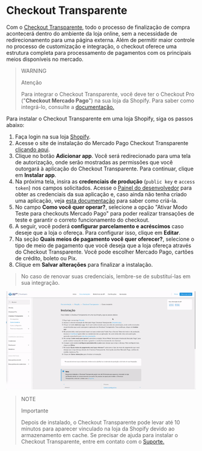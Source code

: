 # Checkout Transparente

Com o [Checkout Transparente](/developers/pt/docs/checkout-api/landing), todo o processo de finalização de compra acontecerá dentro do ambiente da loja online, sem a necessidade de redirecionamento para uma página externa. Além de permitir maior controle no processo de customização e integração, o checkout oferece uma estrutura completa para processamento de pagamentos com os principais meios disponíveis no mercado. 

> WARNING
>
> Atenção
>
> Para integrar o Checkout Transparente, você deve ter o Checkout Pro ("**Checkout Mercado Pago**") na sua loja da Shopify. Para saber como integrá-lo, consulte a [documentação.](/developers/pt/docs/shopify/integration-configuration/checkout-pro)

Para instalar o Checkout Transparente em uma loja Shopify, siga os passos abaixo:

1. Faça login na sua loja [Shopify](https://accounts.shopify.com/store-login).
2. Acesse o site de instalação do Mercado Pago Checkout Transparente [clicando aqui](https://apps.shopify.com/checkout-transparente-mp).
3. Clique no botão **Adicionar app**. Você será redirecionado para uma tela de autorização, onde serão mostradas as permissões que você outorgará à aplicação do Checkout Transparente. Para continuar, clique em **Instalar app**. 
4. Na próxima tela, insira as **credenciais de produção** (`public key` e `access token`) nos campos solicitados. Acesse o [Painel do desenvolvedor](https://www.mercadopago.com.ar/developers/panel) para obter as credenciais da sua aplicação e, caso ainda não tenha criado uma aplicação, veja [esta documentação](/developers/pt/docs/shopify/additional-content/your-integrations/introduction) para saber como criá-la. 
5. No campo **Como você quer operar?**, selecione a opção "Ativar Modo Teste para checkouts Mercado Pago" para poder realizar transações de teste e garantir o correto funcionamento do checkout.
6. A seguir, você poderá **configurar parcelamento e acréscimos** caso deseje que a loja o ofereça. Para configurar isso, clique em **Editar**.
7. Na seção **Quais meios de pagamento você quer oferecer?**, selecione o tipo de meio de pagamento que você deseja que a loja ofereça através do Checkout Transparente. Você pode escolher Mercado Pago, cartões de crédito, boleto ou Pix.
8. Clique em **Salvar alterações** para finalizar a instalação.

> No caso de renovar suas credenciais, lembre-se de substituí-las em sua integração.

![installation choapi](/images/shopify/configurar-chotransparente-pt.gif)

> NOTE
>
> Importante
>
> Depois de instalado, o Checkout Transparente pode levar até 10 minutos para aparecer vinculado na loja da Shopify devido ao armazenamento em cache. Se precisar de ajuda para instalar o Checkout Transparente, entre em contato com o [Suporte.](https://www.mercadopago.com/developers/pt/support)